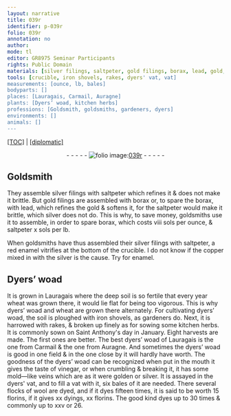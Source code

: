 ```yaml
---
layout: narrative
title: 039r
identifier: p-039r
folio: 039r
annotation: no
author:
mode: tl
editor: GR8975 Seminar Participants
rights: Public Domain
materials: [silver filings, saltpeter, gold filings, borax, lead, gold, silver, red enamel, copper, enamel, Dyers’ woad, dyers’ woad, iron, vinegar, wool]
tools: [crucible, iron shovels, rakes, dyers' vat, vat]
measurements: [ounce, lb, bales]
bodyparts: []
places: [Lauragais, Carmail, Auragne]
plants: [Dyers’ woad, kitchen herbs]
professions: [Goldsmith, goldsmiths, gardeners, dyers]
environments: []
animals: []
---
```


<p><a href="{{ site.baseurl }}/translation/">[TOC]</a> | <a href="{{ site.baseurl }}/_texts/p-039r_tc.md/">[diplomatic]</a></p><div class="folio" align="center">- - - - - <a href="http://gallica.bnf.fr/ark:/12148/btv1b10500001g/f83.image" target="_blank"><img src="https://cu-mkp.github.io/2017-workshop-edition/assets/photo-icon.png" alt="folio image: " style="display:inline-block; margin-bottom:-3px;"/>039r</a> - - - - - </div>  
  

## <span class="pro">Goldsmith</span>

 
They assemble <span class="m">silver filings</span> with <span class="m">saltpeter</span> which refines it & does not make it brittle. But <span class="m">gold filings</span> are assembled with <span class="m">borax</span> or, to spare the <span class="m">borax</span>, with <span class="m">lead</span>, which refines the <span class="m">gold</span> & softens it, for the <span class="m">saltpeter</span> would make it brittle, which <span class="m">silver</span> does not do. This is why, to save money, <span class="pro">goldsmiths</span> use it to assemble, in order to spare <span class="m">borax</span>, which costs viii <span class="cn">sols</span> per <span class="ms">ounce</span>, & <span class="m">saltpeter</span> x <span class="cn">sols</span> per <span class="ms">lb</span>.
 
When <span class="pro">goldsmiths</span> have thus assembled their <span class="m">silver filings</span> with <span class="m">saltpeter</span>, a <span class="m">red enamel</span> vitrifies at the bottom of the <span class="tl">crucible</span>. I do not know if the <span class="m">copper</span> mixed in with the <span class="m">silver</span> is the cause. Try for <span class="m">enamel</span>.
 
 
  

## <span class="m"><span class="pa">Dyers’ woad</span></span>

 
It is grown in <span class="pl">Lauragais</span> where the deep soil is so fertile that every year wheat was grown there, it would lie flat for being too vigorous. This is why <span class="m">dyers’ woad</span> and wheat are grown there alternately. For cultivating <span class="m">dyers’ woad</span>, the soil is ploughed with <span class="tl"><span class="m">iron</span> shovels</span>, as <span class="pro">gardeners</span> do. Next, it is harrowed with <span class="tl">rakes</span>, & broken up finely as for sowing some <span class="pa">kitchen herbs</span>. It is commonly sown on <span class="tmp">Saint Anthony's day in January</span>. Eight harvests are made. The first ones are better. The best <span class="m">dyers’ woad</span> of <span class="pl">Lauragais</span> is the one from <span class="pl">Carmail</span> & the one from <span class="pl">Auragne</span>. And sometimes the <span class="m">dyers’ woad</span> is good in one field & in the one close by it will hardly have worth. The goodness of the <span class="m">dyers’ woad</span> can be recognized when put in the mouth it gives the taste of <span class="m">vinegar</span>, or when crumbling & breaking it, it has some mold—like veins which are as it were golden or silver. It is assayed in the <span class="tl"><span class="pro">dyers</span>' vat</span>, and to fill a <span class="tl">vat</span> with it, six <span class="ms">bales</span> of it are needed. There several flocks of <span class="m">wool</span> are dyed, and if it dyes fifteen times, it is said to be worth 15 <span class="cn">florins</span>, if it gives xx dyings, xx <span class="cn">florins</span>. The good kind dyes up to 30 times & commonly up to xxv or 26.
 

